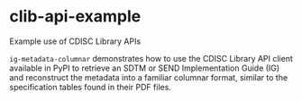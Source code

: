 # clib-api-example
Example use of CDISC Library APIs

`ig-metadata-columnar` demonstrates how to use the CDISC Library API client available in PyPI to retrieve an SDTM or SEND Implementation Guide (IG) and reconstruct the metadata into a familiar columnar format, similar to the specification tables found in their PDF files.
